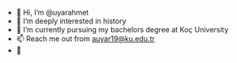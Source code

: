 - 👋 Hi, I’m @uyarahmet
- 👀 I’m deeply interested in history 
- 🌱 I’m currently pursuing my bachelors degree at Koç University
- 📫 Reach me out from auyar19@ku.edu.tr
- :bookmark_tabs: 
